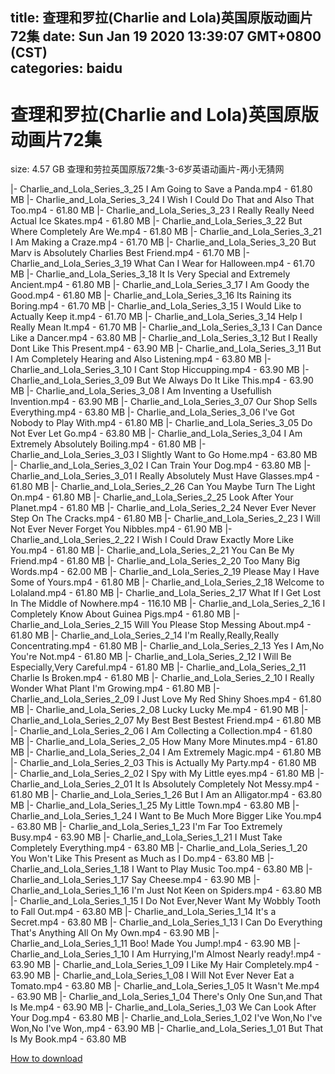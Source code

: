 
title: 查理和罗拉(Charlie and Lola)英国原版动画片72集
date: Sun Jan 19 2020 13:39:07 GMT+0800 (CST)    
categories: baidu
---

# 查理和罗拉(Charlie and Lola)英国原版动画片72集
size: 4.57 GB
 查理和劳拉英国原版72集-3-6岁英语动画片-两小无猜网
 
|- Charlie_and_Lola_Series_3_25 I Am Going to Save a Panda.mp4 - 61.80 MB
|- Charlie_and_Lola_Series_3_24 I Wish I Could Do That and Also That Too.mp4 - 61.80 MB
|- Charlie_and_Lola_Series_3_23 I Really Really Need Actual Ice Skates.mp4 - 61.80 MB
|- Charlie_and_Lola_Series_3_22 But Where Completely Are We.mp4 - 61.80 MB
|- Charlie_and_Lola_Series_3_21 I Am Making a Craze.mp4 - 61.70 MB
|- Charlie_and_Lola_Series_3_20 But Marv is Absolutely Charlies Best Friend.mp4 - 61.70 MB
|- Charlie_and_Lola_Series_3_19 What Can I Wear for Halloween.mp4 - 61.70 MB
|- Charlie_and_Lola_Series_3_18 It Is Very Special and Extremely Ancient.mp4 - 61.80 MB
|- Charlie_and_Lola_Series_3_17 I Am Goody the Good.mp4 - 61.80 MB
|- Charlie_and_Lola_Series_3_16 Its Raining its Boring.mp4 - 61.70 MB
|- Charlie_and_Lola_Series_3_15 I Would Like to Actually Keep it.mp4 - 61.70 MB
|- Charlie_and_Lola_Series_3_14 Help I Really Mean It.mp4 - 61.70 MB
|- Charlie_and_Lola_Series_3_13 I Can Dance Like a Dancer.mp4 - 63.80 MB
|- Charlie_and_Lola_Series_3_12 But I Really Dont Like This Present.mp4 - 63.90 MB
|- Charlie_and_Lola_Series_3_11 But I Am Completely Hearing and Also Listening.mp4 - 63.80 MB
|- Charlie_and_Lola_Series_3_10 I Cant Stop Hiccupping.mp4 - 63.90 MB
|- Charlie_and_Lola_Series_3_09 But We Always Do It Like This.mp4 - 63.90 MB
|- Charlie_and_Lola_Series_3_08 I Am Inventing a Usefullish Invention.mp4 - 63.90 MB
|- Charlie_and_Lola_Series_3_07 Our Shop Sells Everything.mp4 - 63.80 MB
|- Charlie_and_Lola_Series_3_06 I've Got Nobody to Play With.mp4 - 61.80 MB
|- Charlie_and_Lola_Series_3_05 Do Not Ever Let Go.mp4 - 63.80 MB
|- Charlie_and_Lola_Series_3_04 I Am Extremely Absolutely Boiling.mp4 - 61.80 MB
|- Charlie_and_Lola_Series_3_03  I Slightly Want to Go Home.mp4 - 63.80 MB
|- Charlie_and_Lola_Series_3_02 I Can Train Your Dog.mp4 - 63.80 MB
|- Charlie_and_Lola_Series_3_01 I Really Absolutely Must Have Glasses.mp4 - 61.80 MB
|- Charlie_and_Lola_Series_2_26 Can You Maybe Turn The Light On.mp4 - 61.80 MB
|- Charlie_and_Lola_Series_2_25 Look After Your Planet.mp4 - 61.80 MB
|- Charlie_and_Lola_Series_2_24 Never Ever Never Step On The Cracks.mp4 - 61.80 MB
|- Charlie_and_Lola_Series_2_23 I Will Not Ever Never Forget You Nibbles.mp4 - 61.90 MB
|- Charlie_and_Lola_Series_2_22 I Wish I Could Draw Exactly More Like You.mp4 - 61.80 MB
|- Charlie_and_Lola_Series_2_21 You Can Be My Friend.mp4 - 61.80 MB
|- Charlie_and_Lola_Series_2_20 Too Many Big Words.mp4 - 62.00 MB
|- Charlie_and_Lola_Series_2_19 Please May I Have Some of Yours.mp4 - 61.80 MB
|- Charlie_and_Lola_Series_2_18 Welcome to Lolaland.mp4 - 61.80 MB
|- Charlie_and_Lola_Series_2_17 What If I Get Lost In The Middle of Nowhere.mp4 - 116.10 MB
|- Charlie_and_Lola_Series_2_16 I Completely Know About Guinea Pigs.mp4 - 61.80 MB
|- Charlie_and_Lola_Series_2_15 Will You Please Stop Messing About.mp4 - 61.80 MB
|- Charlie_and_Lola_Series_2_14 I'm Really,Really,Really Concentrating.mp4 - 61.80 MB
|- Charlie_and_Lola_Series_2_13 Yes I Am,No You're Not.mp4 - 61.80 MB
|- Charlie_and_Lola_Series_2_12 I Will Be Especially,Very Careful.mp4 - 61.80 MB
|- Charlie_and_Lola_Series_2_11 Charlie Is Broken.mp4 - 61.80 MB
|- Charlie_and_Lola_Series_2_10 I Really Wonder What Plant I'm Growing.mp4 - 61.80 MB
|- Charlie_and_Lola_Series_2_09 I Just Love My Red Shiny Shoes.mp4 - 61.80 MB
|- Charlie_and_Lola_Series_2_08 Lucky Lucky Me.mp4 - 61.90 MB
|- Charlie_and_Lola_Series_2_07 My Best Best Bestest Friend.mp4 - 61.80 MB
|- Charlie_and_Lola_Series_2_06 I Am Collecting a Collection.mp4 - 61.80 MB
|- Charlie_and_Lola_Series_2_05 How Many More Minutes.mp4 - 61.80 MB
|- Charlie_and_Lola_Series_2_04 I Am Extremely Magic.mp4 - 61.80 MB
|- Charlie_and_Lola_Series_2_03 This is Actually My Party.mp4 - 61.80 MB
|- Charlie_and_Lola_Series_2_02 I Spy with My Little eyes.mp4 - 61.80 MB
|- Charlie_and_Lola_Series_2_01 It Is Absolutely Completely Not Messy.mp4 - 61.80 MB
|- Charlie_and_Lola_Series_1_26 But I Am an Alligator.mp4 - 63.80 MB
|- Charlie_and_Lola_Series_1_25 My Little Town.mp4 - 63.80 MB
|- Charlie_and_Lola_Series_1_24 I Want to Be Much More Bigger Like You.mp4 - 63.80 MB
|- Charlie_and_Lola_Series_1_23 I'm Far Too Extremely Busy.mp4 - 63.90 MB
|- Charlie_and_Lola_Series_1_21 I Must Take Completely Everything.mp4 - 63.80 MB
|- Charlie_and_Lola_Series_1_20 You Won't Like This Present as Much as I Do.mp4 - 63.80 MB
|- Charlie_and_Lola_Series_1_18 I Want to Play Music Too.mp4 - 63.80 MB
|- Charlie_and_Lola_Series_1_17 Say Cheese.mp4 - 63.90 MB
|- Charlie_and_Lola_Series_1_16 I'm Just Not Keen on Spiders.mp4 - 63.80 MB
|- Charlie_and_Lola_Series_1_15 I Do Not Ever,Never Want My Wobbly Tooth to Fall Out.mp4 - 63.80 MB
|- Charlie_and_Lola_Series_1_14 It's a Secret.mp4 - 63.80 MB
|- Charlie_and_Lola_Series_1_13 I Can Do Everything That's Anything All On My Own.mp4 - 63.90 MB
|- Charlie_and_Lola_Series_1_11 Boo! Made You Jump!.mp4 - 63.90 MB
|- Charlie_and_Lola_Series_1_10 I Am Hurrying,I'm Almost Nearly ready!.mp4 - 63.90 MB
|- Charlie_and_Lola_Series_1_09 I Like My Hair Completely.mp4 - 63.90 MB
|- Charlie_and_Lola_Series_1_08 I Will Not Ever Never Eat a Tomato.mp4 - 63.80 MB
|- Charlie_and_Lola_Series_1_05 It Wasn't Me.mp4 - 63.90 MB
|- Charlie_and_Lola_Series_1_04 There's Only One Sun,and That Is Me.mp4 - 63.90 MB
|- Charlie_and_Lola_Series_1_03 We Can Look After Your Dog.mp4 - 63.80 MB
|- Charlie_and_Lola_Series_1_02 I've Won,No I've Won,No I've Won,.mp4 - 63.90 MB
|- Charlie_and_Lola_Series_1_01 But That Is My Book.mp4 - 63.80 MB

[How to download](https://bpcam.bemobtrk.com/go/2ceec3aa-1ca2-46d6-b9ff-aaa5c184517c?jno=3116)
